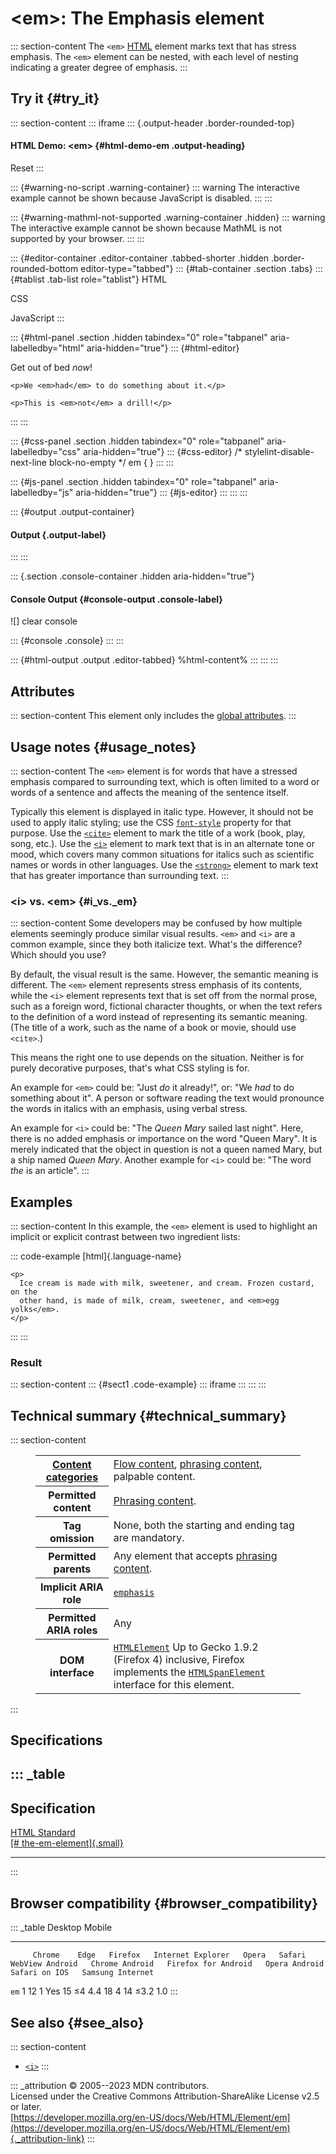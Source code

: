 

# \<em\>: The Emphasis element



::: section-content
The `<em>` [HTML](../index) element marks text that has stress emphasis.
The `<em>` element can be nested, with each level of nesting indicating
a greater degree of emphasis.
:::

## Try it {#try_it}

::: section-content
::: iframe
::: {.output-header .border-rounded-top}
#### HTML Demo: \<em\> {#html-demo-em .output-heading}

Reset
:::

::: {#warning-no-script .warning-container}
::: warning
The interactive example cannot be shown because JavaScript is disabled.
:::
:::

::: {#warning-mathml-not-supported .warning-container .hidden}
::: warning
The interactive example cannot be shown because MathML is not supported
by your browser.
:::
:::

::: {#editor-container .editor-container .tabbed-shorter .hidden .border-rounded-bottom editor-type="tabbed"}
::: {#tab-container .section .tabs}
::: {#tablist .tab-list role="tablist"}
HTML

CSS

JavaScript
:::

::: {#html-panel .section .hidden tabindex="0" role="tabpanel" aria-labelledby="html" aria-hidden="true"}
::: {#html-editor}
    <p>Get out of bed <em>now</em>!</p>

    <p>We <em>had</em> to do something about it.</p>

    <p>This is <em>not</em> a drill!</p>
:::
:::

::: {#css-panel .section .hidden tabindex="0" role="tabpanel" aria-labelledby="css" aria-hidden="true"}
::: {#css-editor}
    /* stylelint-disable-next-line block-no-empty */
    em {
    }
:::
:::

::: {#js-panel .section .hidden tabindex="0" role="tabpanel" aria-labelledby="js" aria-hidden="true"}
::: {#js-editor}
:::
:::
:::

::: {#output .output-container}
#### Output {.output-label}
:::
:::

::: {.section .console-container .hidden aria-hidden="true"}
#### Console Output {#console-output .console-label}

![]
clear console

::: {#console .console}
:::
:::

::: {#html-output .output .editor-tabbed}
%html-content%
:::
:::
:::

## Attributes

::: section-content
This element only includes the [global
attributes](../global_attributes).
:::

## Usage notes {#usage_notes}

::: section-content
The `<em>` element is for words that have a stressed emphasis compared
to surrounding text, which is often limited to a word or words of a
sentence and affects the meaning of the sentence itself.

Typically this element is displayed in italic type. However, it should
not be used to apply italic styling; use the CSS
[`font-style`](https://developer.mozilla.org/en-US/docs/Web/CSS/font-style)
property for that purpose. Use the [`<cite>`](cite) element to mark the
title of a work (book, play, song, etc.). Use the [`<i>`](i) element to
mark text that is in an alternate tone or mood, which covers many common
situations for italics such as scientific names or words in other
languages. Use the [`<strong>`](strong) element to mark text that has
greater importance than surrounding text.
:::

### \<i\> vs. \<em\> {#i_vs._em}

::: section-content
Some developers may be confused by how multiple elements seemingly
produce similar visual results. `<em>` and `<i>` are a common example,
since they both italicize text. What\'s the difference? Which should you
use?

By default, the visual result is the same. However, the semantic meaning
is different. The `<em>` element represents stress emphasis of its
contents, while the `<i>` element represents text that is set off from
the normal prose, such as a foreign word, fictional character thoughts,
or when the text refers to the definition of a word instead of
representing its semantic meaning. (The title of a work, such as the
name of a book or movie, should use `<cite>`.)

This means the right one to use depends on the situation. Neither is for
purely decorative purposes, that\'s what CSS styling is for.

An example for `<em>` could be: \"Just *do* it already!\", or: \"We
*had* to do something about it\". A person or software reading the text
would pronounce the words in italics with an emphasis, using verbal
stress.

An example for `<i>` could be: \"The *Queen Mary* sailed last night\".
Here, there is no added emphasis or importance on the word \"Queen
Mary\". It is merely indicated that the object in question is not a
queen named Mary, but a ship named *Queen Mary*. Another example for
`<i>` could be: \"The word *the* is an article\".
:::

## Examples

::: section-content
In this example, the `<em>` element is used to highlight an implicit or
explicit contrast between two ingredient lists:

::: code-example
[html]{.language-name}

``` {signature="UXf1xt3uyeRdmREApaSKk1UzFYim5tpPfITzH0C3tD4=" data-language="html"}
<p>
  Ice cream is made with milk, sweetener, and cream. Frozen custard, on the
  other hand, is made of milk, cream, sweetener, and <em>egg yolks</em>.
</p>
```
:::
:::

### Result

::: section-content
::: {#sect1 .code-example}
::: iframe
:::
:::
:::

## Technical summary {#technical_summary}

::: section-content
<figure class="table-container">
<div class="_table">
<table class="properties">
<tbody>
<tr class="odd">
<th scope="row"><a href="../content_categories">Content
categories</a></th>
<td><a href="../content_categories#flow_content">Flow content</a>, <a
href="../content_categories#phrasing_content">phrasing content</a>,
palpable content.</td>
</tr>
<tr class="even">
<th scope="row">Permitted content</th>
<td><a href="../content_categories#phrasing_content">Phrasing
content</a>.</td>
</tr>
<tr class="odd">
<th scope="row">Tag omission</th>
<td>None, both the starting and ending tag are mandatory.</td>
</tr>
<tr class="even">
<th scope="row">Permitted parents</th>
<td>Any element that accepts <a
href="../content_categories#phrasing_content">phrasing content</a>.</td>
</tr>
<tr class="odd">
<th scope="row">Implicit ARIA role</th>
<td><a
href="https://developer.mozilla.org/en-US/docs/Web/Accessibility/ARIA/Roles/structural_roles#structural_roles_with_html_equivalents"><code>emphasis</code></a></td>
</tr>
<tr class="even">
<th scope="row">Permitted ARIA roles</th>
<td>Any</td>
</tr>
<tr class="odd">
<th scope="row">DOM interface</th>
<td><a
href="https://developer.mozilla.org/en-US/docs/Web/API/HTMLElement"><code>HTMLElement</code></a>
Up to Gecko 1.9.2 (Firefox 4) inclusive, Firefox implements the <a
href="https://developer.mozilla.org/en-US/docs/Web/API/HTMLSpanElement"><code>HTMLSpanElement</code></a>
interface for this element.</td>
</tr>
</tbody>
</table>

</figure>
:::

## Specifications

::: _table
  -----------------------------------------------------------------------------------------------------------
  Specification
  -----------------------------------------------------------------------------------------------------------
  [HTML Standard\
  [\#
  the-em-element]{.small}](https://html.spec.whatwg.org/multipage/text-level-semantics.html#the-em-element)

  -----------------------------------------------------------------------------------------------------------
:::

## Browser compatibility {#browser_compatibility}

::: _table
         Desktop                                                         Mobile                                                                                   
  ------ --------- ------ --------- ------------------- ------- -------- ----------------- ---------------- --------------------- --------------- --------------- ------------------
         Chrome    Edge   Firefox   Internet Explorer   Opera   Safari   WebView Android   Chrome Android   Firefox for Android   Opera Android   Safari on IOS   Samsung Internet
  `em`   1         12     1         Yes                 15      ≤4       4.4               18               4                     14              ≤3.2            1.0
:::

## See also {#see_also}

::: section-content
-   [`<i>`](i)
:::

::: _attribution
© 2005--2023 MDN contributors.\
Licensed under the Creative Commons Attribution-ShareAlike License v2.5
or later.\
[https://developer.mozilla.org/en-US/docs/Web/HTML/Element/em](https://developer.mozilla.org/en-US/docs/Web/HTML/Element/em){._attribution-link}
:::
